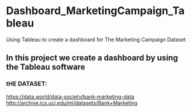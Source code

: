 # Dashboard_MarketingCampaign_Tableau
Using Tableau to create a dashboard for The Marketing Campaign Dataset

## **In this project we create a dashboard by using the Tableau software**

### **tHE DATASET:**
https://data.world/data-society/bank-marketing-data
http://archive.ics.uci.edu/ml/datasets/Bank+Marketing

